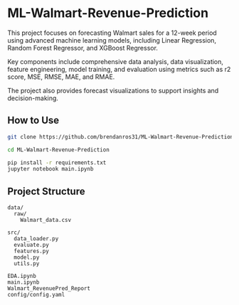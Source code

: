 # ML-Walmart-Revenue-Prediction

This project focuses on forecasting Walmart sales for a 12-week period using advanced machine learning models, including Linear Regression, Random Forest Regressor, and XGBoost Regressor.

Key components include comprehensive data analysis, data visualization, feature engineering, model training, and evaluation using metrics such as r2 score, MSE, RMSE, MAE, and RMAE. 

The project also provides forecast visualizations to support insights and decision-making.


## How to Use
```bash
git clone https://github.com/brendanros31/ML-Walmart-Revenue-Prediction.git

cd ML-Walmart-Revenue-Prediction

pip install -r requirements.txt
jupyter notebook main.ipynb
```

## Project Structure
```
data/
  raw/
    Walmart_data.csv

src/
  data_loader.py
  evaluate.py
  features.py
  model.py
  utils.py

EDA.ipynb
main.ipynb
Walmart_RevenuePred_Report
config/config.yaml
```